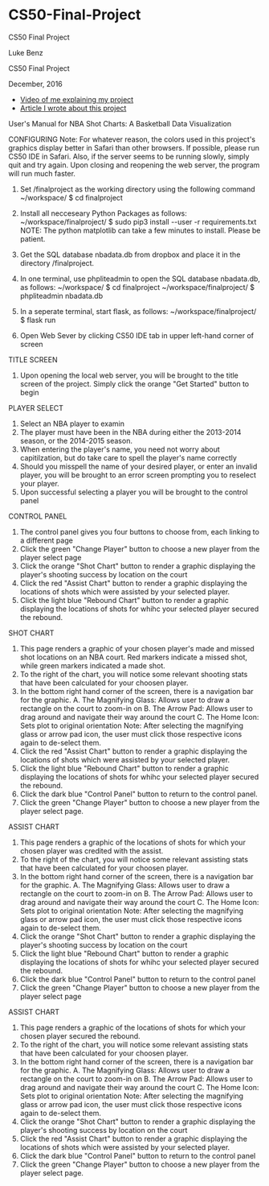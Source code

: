 # CS50-Final-Project
CS50 Final Project

Luke Benz

CS50 Final Project

December, 2016


* [Video of me explaining my project](https://www.youtube.com/watch?v=CBKQNdGYGCc)
* [Article I wrote about this project](http://sports.sites.yale.edu/cs50-what-i-learned-0)

User's Manual for NBA Shot Charts: A Basketball Data Visualization

CONFIGURING
Note: For whatever reason, the colors used in this project's graphics display better in Safari than other browsers. If possible, 
please run CS50 IDE in Safari. Also, if the server seems to be running slowly, simply quit and try again. Upon closing and
reopening the web server, the program will run much faster.

1. Set  /finalproject as the working directory using the following command
~/workspace/ $ cd finalproject

2. Install all necceseary Python Packages as follows:
~/workspace/finalproject/ $ sudo pip3 install --user -r requirements.txt
NOTE: The python matplotlib can take a few minutes to install. Please be patient.

3. Get the SQL database nbadata.db from dropbox and place it in the directory /finalproject.

4. In one terminal, use phpliteadmin to open the SQL database nbadata.db, as follows:
~/workspace/ $ cd finalproject
~/workspace/finalproject/ $ phpliteadmin nbadata.db 

5. In a seperate terminal, start flask, as follows:
~/workspace/finalproject/ $ flask run

6. Open Web Sever by clicking CS50 IDE tab in upper left-hand corner of screen

TITLE SCREEN
1. Upon opening the local web server, you will be brought to the title screen of the project. Simply click the orange "Get Started"
button to begin


PLAYER SELECT
1.  Select an NBA player to examin
2.  The player must have been in the NBA during either the 2013-2014 season, or the 2014-2015 season.
3.  When entering the player's name, you need not worry about capitilzation, but do take care to spell the player's name correctly
4.  Should you misspell the name of your desired player, or enter an invalid player, you will be brought to an error screen 
    prompting you to reselect your player.
5.  Upon successful selecting a player you will be brought to the control panel


CONTROL PANEL
1.  The control panel gives you four buttons to choose from, each linking to a different page
2.  Click the green "Change Player" button to choose a new player from the player select page
3.  Click the orange "Shot Chart" button to render a graphic displaying the player's shooting success by location on the court
4.  Click the red "Assist Chart" button to render a graphic displaying the locations of shots which were assisted by your selected 
    player.
5.  Click the light blue "Rebound Chart" button to render a graphic displaying the locations of shots for whihc your selected player
    secured the rebound.
    

SHOT CHART
1.  This page renders a graphic of your chosen player's made and missed shot locations on an NBA court. Red markers indicate a 
    missed shot, while green markers indicated a made shot.
2.  To the right of the chart, you will notice some relevant shooting stats that have been calculated for your choosen player.
3.  In the bottom right hand corner of the screen, there is a navigation bar for the graphic.
    A. The Magnifying Glass: Allows user to draw a rectangle on the court to zoom-in on
    B. The Arrow Pad: Allows user to drag around and navigate their way around the court
    C. The Home Icon: Sets plot to original orientation
    Note: After selecting the magnifying glass or arrow pad icon, the user must click those respective icons again to de-select 
    them.
4.  Click the red "Assist Chart" button to render a graphic displaying the locations of shots which were assisted by your selected 
    player.
5.  Click the light blue "Rebound Chart" button to render a graphic displaying the locations of shots for whihc your selected player
    secured the rebound.
6.  Click the dark blue "Control Panel" button to return to the control panel.
7.  Click the green "Change Player" button to choose a new player from the player select page.


ASSIST CHART
1.  This page renders a graphic of the locations of shots for which your chosen player was credited with the assist.
2.  To the right of the chart, you will notice some relevant assisting stats that have been calculated for your choosen player.
3.  In the bottom right hand corner of the screen, there is a navigation bar for the graphic.
    A. The Magnifying Glass: Allows user to draw a rectangle on the court to zoom-in on
    B. The Arrow Pad: Allows user to drag around and navigate their way around the court
    C. The Home Icon: Sets plot to original orientation
    Note: After selecting the magnifying glass or arrow pad icon, the user must click those respective icons again to de-select 
    them.
4.  Click the orange "Shot Chart" button to render a graphic displaying the player's shooting success by location on the court
5.  Click the light blue "Rebound Chart" button to render a graphic displaying the locations of shots for whihc your selected player
    secured the rebound.
6.  Click the dark blue "Control Panel" button to return to the control panel
7.  Click the green "Change Player" button to choose a new player from the player select page


ASSIST CHART
1.  This page renders a graphic of the locations of shots for which your chosen player secured the rebound.
2.  To the right of the chart, you will notice some relevant assisting stats that have been calculated for your choosen player.
3.  In the bottom right hand corner of the screen, there is a navigation bar for the graphic.
    A. The Magnifying Glass: Allows user to draw a rectangle on the court to zoom-in on
    B. The Arrow Pad: Allows user to drag around and navigate their way around the court
    C. The Home Icon: Sets plot to original orientation
    Note: After selecting the magnifying glass or arrow pad icon, the user must click those respective icons again to de-select 
    them.
4.  Click the orange "Shot Chart" button to render a graphic displaying the player's shooting success by location on the court
5.  Click the red "Assist Chart" button to render a graphic displaying the locations of shots which were assisted by your selected 
    player.
6.  Click the dark blue "Control Panel" button to return to the control panel
7.  Click the green "Change Player" button to choose a new player from the player select page.
